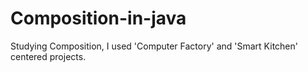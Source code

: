# Composition-in-java
Studying Composition, I used 'Computer Factory' and 'Smart Kitchen' centered projects. 

